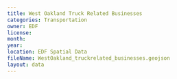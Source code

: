 ```yaml
---
title: West Oakland Truck Related Businesses
categories: Transportation
owner: EDF
license:
month:
year:
location: EDF Spatial Data
fileName: WestOakland_truckrelated_businesses.geojson
layout: data
---
```

